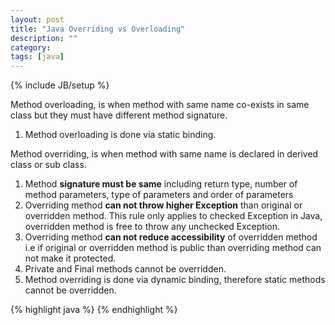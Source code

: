 ```yaml
---
layout: post
title: "Java Overriding vs Overloading"
description: ""
category: 
tags: [java]
---
```

{% include JB/setup %}

Method overloading, is when method with same name co-exists in same class but they must have different method signature.

1. Method overloading is done via static binding.  

Method overriding, is when method with same name is declared in derived class or sub class.

1. Method **signature must be same** including return type, number of method parameters, type of parameters and order of parameters
2. Overriding method **can not throw higher Exception** than original or overridden method. This rule only applies to checked Exception in Java, overridden method is free to throw any unchecked Exception.
3. Overriding method **can not reduce accessibility** of overridden method i.e if original or overridden method is public than overriding method can not make it protected.
4. Private and Final methods cannot be overridden.
5. Method overriding is done via dynamic binding, therefore static methods cannot be overridden.

{% highlight java %}
{% endhighlight %}
